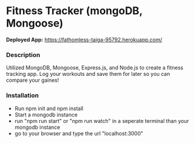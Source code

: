 # Fitness Tracker (mongoDB, Mongoose)

__Deployed App:__ https://fathomless-taiga-95792.herokuapp.com/

### Description
Utilized MongoDB, Mongoose, Express.js, and Node.js to create a fitness tracking app. Log your workouts and save them for later so you can compare your gaines!

### Installation
* Run npm init and npm install
* Start a mongodb instance
* run "npm run start" or "npm run watch" in a seperate terminal than your mongodb instance
* go to your browser and type the url "localhost:3000"
